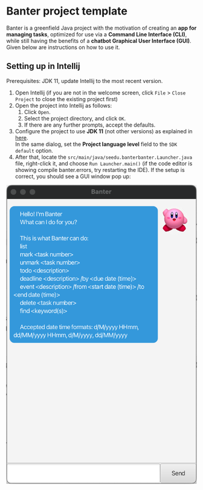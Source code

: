 # Banter project template

Banter is a greenfield Java project with the motivation of creating an **app for managing tasks**, optimized for use 
via a **Command Line Interface (CLI)**, while still having the benefits of a **chatbot Graphical User Interface 
(GUI)**. Given below are instructions on how to use it.

## Setting up in Intellij

Prerequisites: JDK 11, update Intellij to the most recent version.

1. Open Intellij (if you are not in the welcome screen, click `File` > `Close Project` to close the existing project 
first)
2. Open the project into Intellij as follows:
   1. Click `Open`.
   2. Select the project directory, and click `OK`.
   3. If there are any further prompts, accept the defaults.
3. Configure the project to use **JDK 11** (not other versions) as explained in 
[here](https://www.jetbrains.com/help/idea/sdk.html#set-up-jdk).<br>
   In the same dialog, set the **Project language level** field to the `SDK default` option.
4. After that, locate the `src/main/java/seedu.banterbanter.Launcher.java` file, right-click it, and choose 
`Run Launcher.main()` (if the code editor is showing compile banter.errors, try restarting the IDE). If the setup is 
correct, you should see a GUI window pop up:

![Screenshot of the Banter GUI at the start](docs/Start.png)
